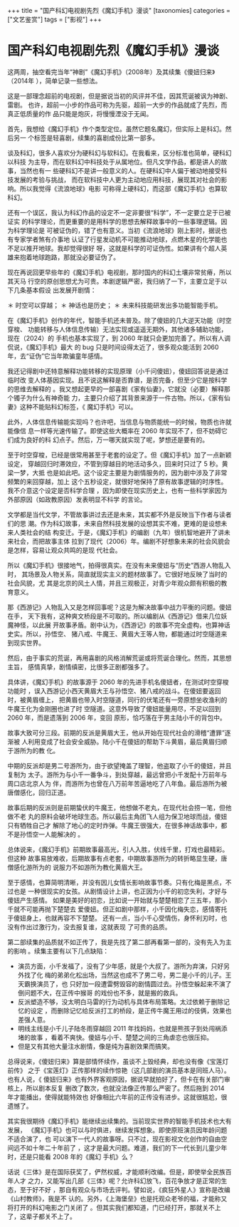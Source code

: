 +++
title = "国产科幻电视剧先烈《魔幻手机》漫谈"
[taxonomies]
categories = ["文艺鉴赏"]
tags = ["影视"]
+++
# 国产科幻电视剧先烈《魔幻手机》漫谈

这两周，抽空看完当年“神剧”《魔幻手机》（2008年）及其续集《傻妞归来》（2014年
），简单记录一些想法。

这是一部理念超前的电视剧，但是据说当初的风评并不佳，因其荒诞被讽为神剧、雷剧。
也许，超前一小步的作品可称为先驱，超前一大步的作品就成了先烈，而真正低质量的作
品只能是炮灰，将慢慢湮没于无闻。

<!-- more -->

首先，我想给《魔幻手机》作个类型定位。虽然它题名魔幻，但实际上是科幻。然后另一
个标签是轻喜剧，续集的喜剧成份比第一部多。

谈及科幻，很多人喜欢分为硬科幻与软科幻。在我看来，区分标准也简单，硬科幻以科技
为主导，而在软科幻中科技处于从属地位。但凡文学作品，都是讲人的故事，当然也有一
些硬科幻不是讲一般意义的人。在硬科幻中人偏于被动地接受科技发展的考验与挑战，
而在软科技中人更为主动地应用科技，展现其对社会的影响。所以我觉得《流浪地球》电影
可称得上硬科幻，而这部《魔幻手机》也算软科幻。

还有一个误区，我认为科幻作品的设定不一定非要很“科学”，不一定要立足于已被证实
的科学理论，而更重要的是用科学的思想去解释故事中的一些事理逻辑。因为科学理论是
可被证伪的，错了也有意义。当初《流浪地球》刚上影时，据说也有专家学者煞有介事地
认证了行星发动机不可能推动地球，点燃木星的化学能也不足以推开地球。我却觉得很好
呀，这就是科学的可证伪性。如果讲有个超人英雄来抱着地球跑路，那就没必要证伪了。

现在再说回更早些年的《魔幻手机》电视剧，那时国内的科幻土壤非常贫瘠，所以其天马
行空的原创思想尤为可贵。本剧逻辑严密，我归纳了一下，主要立足于以下几条基本假设
出发展开剧情：

＊ 时空可以穿越；
＊ 神话也是历史；
＊ 未来科技能研发出多功能智能手机。

在《魔幻手机》创作的年代，智能手机还未普及。除了傻妞的几大逆天功能（时空穿梭、
功能转移与人体信息传输）无法实现或遥遥无期外，其他诸多辅助功能，现在（2024）的
手机也基本实现了，到 2060 年就只会更加完善了。所以有人调侃说，《魔幻手机》最大
的 bug 只是时间设得太近了，很多观众能活到 2060 年，去“证伪”它当年欺骗童年感情。

我还记得剧中还特意解释功能转移的实现原理（小千问傻妞），傻妞回答说是通过临时改
变人体基因实现。且不说这解释是否靠谱，是否完备，但至少它是按科学的思维去解释的
。我又想起更早的一部喜剧《家有仙妻》，它就没（必要）解释那个镯子为什么有神奇能
力，主要只介绍了其背景来源于一件古物。所以，《家有仙妻》这种不能贴科幻标签，《
魔幻手机》可以。

此外，人体信息传输能实现吗？也许吧，当信息与物质能统一的时候，物质也许就能像信
息一样等光速传输了。即使这些大概率在 2060 年实现不了，但不妨碍它们成为良好的科
幻点子。然后，万一哪天就实现了呢，梦想还是要有的。

至于时空穿梭，已经是很常用甚至于老套的设定了。但《魔幻手机》加了一点新颖设定，
穿越回归时滞效应，不管到穿越目的地活动多久，回来时只过了 5 秒。黄梁一梦，大抵
也是如此吧。这个设定主要是为剧情服务的，因为剧中涉及了非常频繁的来回穿越，加上
这个五秒设定，就很好地保持了原有故事逻辑的时序性。我不介意这个设定是否科学合理
，因为即使在现实历史上，也有一些科学家因为外部原因（如政教原因）发表明显不科学
的言论。

文学都是当代文学，不管故事讲过去还是未来，其实都不外是反映当下作者与读者们的思
潮。作为科幻故事，未来自然科技发展的设想其实不难，更难的是设想未来人类社会的结
构变迁。于是，《魔幻手机》的编剧（九年）很机智地避开了讲未来社会，而把故事主体
拉到了现代（2006）年。编剧不好想象未来的社会风貌会是怎样，容易让观众共鸣的是现
代社会。

所以《魔幻手机》很接地气，拍得很真实。在没有未来傻妞与“历史”西游人物乱入时，
其场景及人物关系，简直就现实主义的题材故事了。它很好地反映了当时的社会风貌，尤
其是北京的风土人情，并且三观极正，对青少年观众颇有积极的教育意义。

那《西游记》人物乱入又是怎样回事呢？这是为解决故事中战力平衡的问题。傻妞在手，
天下我有，这种爽文桥段是不可取的。所以编剧从《西游记》借来几位妖魔神怪，以此展
开故事矛盾。剧中认为，《西游记》的故事不完全虚构，也算神话史实。所以，孙悟空、
猪八戒、牛魔王、黄眉大王等人物，都能通过时空隧道来到现实世界。

然后，由于事实的荒诞，再用喜剧的风格消解荒诞或将荒诞合理化。然而，其思想主旨，
感情真挚，剧情缜密，比很多正剧都强多了。

具体讲，《魔幻手机》的故事源于 2060 年的先进手机名傻妞者，在测试时空穿梭功能时
，误入西游记小西天黄眉大王与孙悟空、猪八戒的战斗。在傻妞要返回时，被黄眉缠上，
把黄眉也带入时空隧道，同行的伏笔还有一旁原想坐收渔利的牛魔王化为金刚圈也进了时
空隧道。这意外导致了傻妞能量用尽，不足以回到 2060 年，而是遗落到 2006 年，变回
原形，恰巧落在于男主陆小千的背包中。

故事大致可分三段。前期的反派是黄眉大王，他从开始在现代社会的滑稽“遭罪”逐渐被
人利用变成了社会安全威胁。陆小千在傻妞的帮助下斗黄眉，最后黄眉归顺于游所为的教
化。

中期的反派却是男二号游所为，由于欲望掩盖了理智，他盗取了小千的傻妞，并且复制为
太子。游所为与小千一番争斗，到处穿越，最远曾把小千发配十万前年与周口店北京人为
伴，而游所为也曾在八万前年苦逼地吃了八年鱼。最后游所为被唐僧感化，回归正道。

故事后期的反派则是前期蛰伏的牛魔王，他想做不老丸，在现代社会捞一笔，但他做不老
丸的原料会破坏地球生态。所以最后主角团飞人组为保卫地球而战，傻妞只有牺牲自己才
解除了地心的定时炸弹。牛魔王很强大，在很多神话故事中，都不是孙悟空一人能解决的
。

总体说来，《魔幻手机》前期故事最高光，引人入胜，伏线千里，打戏也最精彩。但这种
故事易放难收，后期故事有点老套，中期故事游所为的转折略显生硬，唐僧感化游所为的
说服力不如游所为教化黄眉大王。

至于感情，也算简明清晰，并没有因儿女情长影响故事节奏。只有化梅是黑点，不过也是
一种很现实的女孩。从剧情设计上讲，也正因为小千的初恋失利，才好与傻妞产生感情。
如果是美好的初恋，比如说一开始就与楚楚相恋了三五年，那小千就不可能再抛下楚楚去
爱傻妞。但正如剧中那样，小千因化梅失恋，感情寄托于傻妞身上，也就再容不下楚楚。
还有一点，当小千心受情伤，身怀利刃时，也没有作出过激行为，没去报复谁，这就表现
了可贵的品质。

第二部续集的品质就不如正传了，我是先找了第二部再看第一部的，没有先入为主的影响
。续集主要有以下几点缺陷：

* 演员方面，小千发福了，没有了少年感，就是个大叔了。游所为弃演，只好另外找了化
  梅的弟弟化松出场，当然这也成不了男二号，男二是小千的儿子。王天霸换演员了，也
  只好加一段遭雷劈毁容的剧情圆过去。孙悟空躲起来不演了倒问题不大，在正传中猴哥
  的戏份也不多，就是搬的救兵。
* 反派塑造不够，没太明白马雷的行为动机与具体布局策略。太过依赖于删除记忆的设定
  ，而删除记忆给反派打工的桥段，是正传牛魔王用过的伎俩，效果也差强人意。
* 明线主线是小千儿子陆冬雨穿越回 2011 年找妈妈，也就是熊孩子到处闯祸添堵的故事
  ，看着不爽快。傻妞与小千、楚楚之间的三角虐恋也很压抑。
* 但是又有其他大量注水剧情，像是纯为喜剧效果而搞笑。

总得说来，《傻妞归来》算是部情怀续作，虽谈不上毁经典，却也没有像《宝莲灯前传》
之于《宝莲灯》正传那样的续作惊艳（这几部剧的演员基本是同班人马）。也有人说，《
傻妞归来》也有外界客观原因，据说早就拍好了，但卡在有关部门审核上，所以剧本反复
删改了数次，也就没法像正传那么严密了。然后拖到 2014 年才能播出，使得就能特效也
好像相比六年前的正传没有进步。这就很尴尬，很遗憾了。

其实我很期待《魔幻手机》能继续出续集的。当前现实世界的智能手机技术也大有发展，
《魔幻手机》也可以与时俱进，继续发挥想象。即使原班演员因年龄问题不适合演了，也
可以演下一代人的故事呀。只不过，现在影视文化创作的自由空间远不如十年二十年前了
，这才是最大问题。难道，我们的下一代长到儿童少年时，还是只能看 2008 年的《魔幻
手机》么？

话说《三体》是在国际获奖了，俨然权威，才能顺利改编。但是，即使举全民族百年人才
之力，又能写出几部《三体》呢？允许科幻放飞，百花争放才是正常的生态，至于好不好
，那自有观众与市场去评判。譬如说，《疯狂外星人》宣称是改编《山村教师》，我是不
认的。另外，《上海堡垒》也是托观众老爷的福，才能称又将打开的科幻电影之门关闭了
。但其实我们都知道，门已经打开，那就关不上了，这辈子都关不上了。

